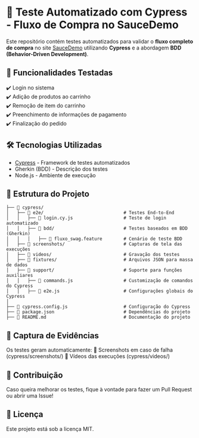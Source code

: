 # 🚀 Teste Automatizado com Cypress - Fluxo de Compra no SauceDemo

Este repositório contém testes automatizados para validar o **fluxo completo de compra** no site [SauceDemo](https://www.saucedemo.com/) utilizando **Cypress** e a abordagem **BDD (Behavior-Driven Development)**.

## 📌 **Funcionalidades Testadas**
✔️ Login no sistema  
✔️ Adição de produtos ao carrinho  
✔️ Remoção de item do carrinho  
✔️ Preenchimento de informações de pagamento  
✔️ Finalização do pedido  

## 🛠 **Tecnologias Utilizadas**
- [Cypress](https://www.cypress.io/) - Framework de testes automatizados
- Gherkin (BDD) - Descrição dos testes
- Node.js - Ambiente de execução

## 📂 **Estrutura do Projeto**

````
├── 📂 cypress/
│   ├── 📂 e2e/                              # Testes End-to-End
│   │   ├── 📝 login.cy.js                   # Teste de login automatizado
│   │   ├── 📂 bdd/                          # Testes baseados em BDD (Gherkin)
│   │   │   ├── 📝 fluxo_swag.feature        # Cenário de teste BDD
│   ├── 📂 screenshots/                      # Capturas de tela das execuções
│   ├── 📂 videos/                           # Gravação dos testes
│   ├── 📂 fixtures/                         # Arquivos JSON para massa de dados
│   ├── 📂 support/                          # Suporte para funções auxiliares
│   │   ├── 📝 commands.js                   # Customização de comandos do Cypress
│   │   ├── 📝 e2e.js                        # Configurações globais do Cypress
│
├── 📄 cypress.config.js                     # Configuração do Cypress
├── 📄 package.json                          # Dependências do projeto
├── 📄 README.md                             # Documentação do projeto
````


## 🎥 **Captura de Evidências**
Os testes geram automaticamente: 📸 Screenshots em caso de falha (cypress/screenshots/) 🎥 Vídeos das execuções (cypress/videos/)

## 👥 **Contribuição**
Caso queira melhorar os testes, fique à vontade para fazer um Pull Request ou abrir uma Issue!

## 📄 **Licença**
Este projeto está sob a licença MIT.
